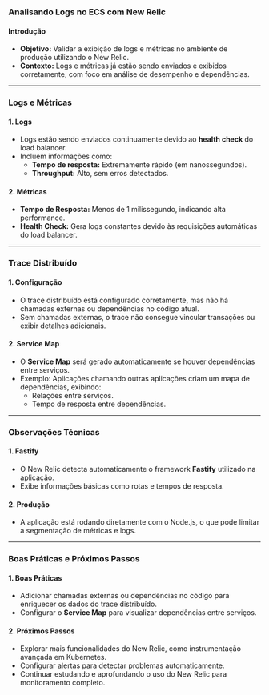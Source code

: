 ### Analisando Logs no ECS com New Relic

#### Introdução

- **Objetivo:** Validar a exibição de logs e métricas no ambiente de produção utilizando o New Relic.
- **Contexto:** Logs e métricas já estão sendo enviados e exibidos corretamente, com foco em análise de desempenho e dependências.

---

### Logs e Métricas

#### 1. **Logs**

- Logs estão sendo enviados continuamente devido ao **health check** do load balancer.
- Incluem informações como:
  - **Tempo de resposta:** Extremamente rápido (em nanossegundos).
  - **Throughput:** Alto, sem erros detectados.

#### 2. **Métricas**

- **Tempo de Resposta:** Menos de 1 milissegundo, indicando alta performance.
- **Health Check:** Gera logs constantes devido às requisições automáticas do load balancer.

---

### Trace Distribuído

#### 1. **Configuração**

- O trace distribuído está configurado corretamente, mas não há chamadas externas ou dependências no código atual.
- Sem chamadas externas, o trace não consegue vincular transações ou exibir detalhes adicionais.

#### 2. **Service Map**

- O **Service Map** será gerado automaticamente se houver dependências entre serviços.
- Exemplo: Aplicações chamando outras aplicações criam um mapa de dependências, exibindo:
  - Relações entre serviços.
  - Tempo de resposta entre dependências.

---

### Observações Técnicas

#### 1. **Fastify**

- O New Relic detecta automaticamente o framework **Fastify** utilizado na aplicação.
- Exibe informações básicas como rotas e tempos de resposta.

#### 2. **Produção**

- A aplicação está rodando diretamente com o Node.js, o que pode limitar a segmentação de métricas e logs.

---

### Boas Práticas e Próximos Passos

#### 1. **Boas Práticas**

- Adicionar chamadas externas ou dependências no código para enriquecer os dados do trace distribuído.
- Configurar o **Service Map** para visualizar dependências entre serviços.

#### 2. **Próximos Passos**

- Explorar mais funcionalidades do New Relic, como instrumentação avançada em Kubernetes.
- Configurar alertas para detectar problemas automaticamente.
- Continuar estudando e aprofundando o uso do New Relic para monitoramento completo.
